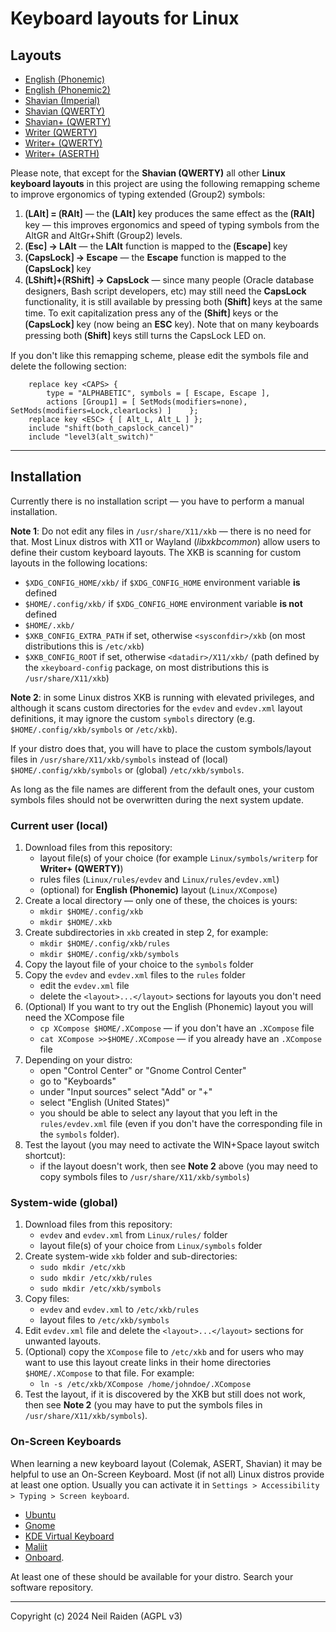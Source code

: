 # Keyboard layouts for Linux

## Layouts

 * [English (Phonemic)](Linux/docs/Phonemic.md)
 * [English (Phonemic2)](Linux/docs/Phonemic2.md)
 * [Shavian (Imperial)](Linux/docs/ShawImp.md)
 * [Shavian (QWERTY)](Linux/docs/ShawQ.md)
 * [Shavian+ (QWERTY)](Linux/docs/ShawPlus.md)
 * [Writer (QWERTY)](Linux/docs/writer.md)
 * [Writer+ (QWERTY)](Linux/docs/writer.md)
 * [Writer+ (ASERTH)](Linux/docs/writer.md)

Please note, that except for the **Shavian (QWERTY)** all other **Linux keyboard layouts** in this project are using the following remapping scheme to improve ergonomics of typing extended (Group2) symbols:

1. **⟮LAlt⟯ = ⟮RAlt⟯** — the **⟮LAlt⟯** key produces the same effect as the **⟮RAlt⟯** key — this improves ergonomics and speed of typing symbols from the AltGR and AltGr+Shift (Group2) levels.
2. **⟮Esc⟯ → LAlt** — the **LAlt** function is mapped to the **⟮Escape⟯** key
3. **⟮CapsLock⟯ → Escape** — the **Escape** function is mapped to the **⟮CapsLock⟯** key
4. **⟮LShift⟯+⟮RShift⟯ → CapsLock** — since many people (Oracle database designers, Bash script developers, etc) may still need the **CapsLock** functionality, it is still available by pressing both **⟮Shift⟯** keys at the same time. To exit capitalization press any of the **⟮Shift⟯** keys or the **⟮CapsLock⟯** key (now being an **ESC** key). Note that on many keyboards pressing both **⟮Shift⟯** keys still turns the CapsLock LED on.

If you don't like this remapping scheme, please edit the symbols file and delete the following section:
```
    replace key <CAPS> {
        type = "ALPHABETIC", symbols = [ Escape, Escape ],
        actions [Group1] = [ SetMods(modifiers=none), SetMods(modifiers=Lock,clearLocks) ]    };
    replace key <ESC> { [ Alt_L, Alt_L ] };
    include "shift(both_capslock_cancel)"
    include "level3(alt_switch)"
```

-----

## Installation

Currently there is no installation script — you have to perform a manual installation.

**Note 1**: Do not edit any files in `/usr/share/X11/xkb` — there is no need for that. Most Linux distros with X11 or Wayland (_libxkbcommon_) allow users to define their custom keyboard layouts. The XKB is scanning for custom  layouts in the following locations:  

 * `$XDG_CONFIG_HOME/xkb/` if `$XDG_CONFIG_HOME` environment variable **is** defined  
 * `$HOME/.config/xkb/` if `$XDG_CONFIG_HOME` environment variable **is not** defined  
 * `$HOME/.xkb/`  
 * `$XKB_CONFIG_EXTRA_PATH` if set, otherwise `<sysconfdir>/xkb` (on most distributions this is `/etc/xkb`)  
 * `$XKB_CONFIG_ROOT` if set, otherwise `<datadir>/X11/xkb/` (path defined by the `xkeyboard-config` package, on most distributions this is `/usr/share/X11/xkb`)  

**Note 2**: in some Linux distros XKB is running with elevated privileges, and although it scans custom directories for the `evdev` and `evdev.xml` layout definitions, it may ignore the custom `symbols` directory (e.g. `$HOME/.config/xkb/symbols` or `/etc/xkb`).  

If your distro does that, you will have to place the custom symbols/layout files in `/usr/share/X11/xkb/symbols` instead of (local) `$HOME/.config/xkb/symbols` or (global) `/etc/xkb/symbols`.  

As long as the file names are different from the default ones, your custom symbols files should not be overwritten during the next system update.

### Current user (local)

1. Download files from this repository:
    * layout file(s) of your choice (for example `Linux/symbols/writerp` for **Writer+ (QWERTY)**)
    * rules files (`Linux/rules/evdev` and `Linux/rules/evdev.xml`)
    * (optional) for **English (Phonemic)** layout (`Linux/XCompose`)
2. Create a local directory — only one of these, the choices is yours:
    * `mkdir $HOME/.config/xkb`
    * `mkdir $HOME/.xkb`
3. Create subdirectories in `xkb` created in step 2, for example:
    * `mkdir $HOME/.config/xkb/rules`
    * `mkdir $HOME/.config/xkb/symbols`
4. Copy the layout file of your choice to the `symbols` folder
5. Copy the `evdev` and `evdev.xml` files to the `rules` folder
    * edit the `evdev.xml` file
    * delete the `<layout>...</layout>` sections for layouts you don't need
6. (Optional) If you want to try out the English (Phonemic) layout you will need the XCompose file
    * `cp XCompose $HOME/.XCompose` — if you don't have an `.XCompose` file
    * `cat XCompose >>$HOME/.XCompose` — if you already have an `.XCompose` file
7. Depending on your distro:
    * open "Control Center" or "Gnome Control Center"
    * go to "Keyboards"
    * under "Input sources" select "Add" or "+" 
    * select "English (United States)"
    * you should be able to select any layout that you left in the `rules/evdev.xml` file (even if you don't have the corresponding file in the `symbols` folder).
8. Test the layout (you may need to activate the WIN+Space layout switch shortcut):
    * if the layout doesn't work, then see **Note 2** above (you may need to copy symbols files to `/usr/share/X11/xkb/symbols`)

### System-wide (global)

1. Download files from this repository:
    * `evdev` and `evdev.xml` from `Linux/rules/` folder
    * layout file(s) of your choice from `Linux/symbols` folder
2. Create system-wide `xkb` folder and sub-directories:
    * `sudo mkdir /etc/xkb`
    * `sudo mkdir /etc/xkb/rules`
    * `sudo mkdir /etc/xkb/symbols`
3. Copy files:
    * `evdev` and `evdev.xml` to `/etc/xkb/rules`
    * layout files to `/etc/xkb/symbols`
4. Edit `evdev.xml` file and delete the `<layout>...</layout>` sections for unwanted layouts.
5. (Optional) copy the `XCompose` file to `/etc/xkb` and for users who may want to use this layout create links in their home directories `$HOME/.XCompose` to that file. For example:
    * `ln -s /etc/xkb/XCompose /home/johndoe/.XCompose`
6. Test the layout, if it is discovered by the XKB but still does not work, then see **Note 2** (you may have to put the symbols files in `/usr/share/X11/xkb/symbols`).


### On-Screen Keyboards

When learning a new keyboard layout (Colemak, ASERT, Shavian) it may be helpful to use an On-Screen Keyboard.
Most (if not all) Linux distros provide at least one option. Usually you can activate it in `Settings > Accessibility > Typing > Screen keyboard`.

* [Ubuntu](https://help.ubuntu.com/stable/ubuntu-help/keyboard-osk.html.en)  
* [Gnome](https://help.gnome.org/users/gnome-help/stable/keyboard-osk.html.en)
* [KDE Virtual Keyboard](https://store.kde.org/p/1132203/)
* [Maliit](https://maliit.github.io/)
* [Onboard](https://launchpad.net/onboard).

At least one of these should be available for your distro. Search your software repository.



-----
Copyright (c) 2024 Neil Raiden (AGPL v3)
